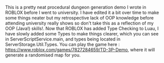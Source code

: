 This is a pretty neat procedural dungeon generation demo I wrote in ROBLOX before I went to university. I have edited it a bit over time to make some things neater but my retrospective lack of OOP knowledge before attending university really shows so don't take this as a reflection of my OOP (Java!) skills!.
Now that ROBLOX has added Type Checking to Luau, I have slowly added some Types to make things clearer, which you can see in ServerScriptService.main, and types being located in ServerStorage.Util.Types. 
You can play the game here : https://www.roblox.com/games/7827284659/TD-3P-Demo, where it will generate a randomised map for you.
